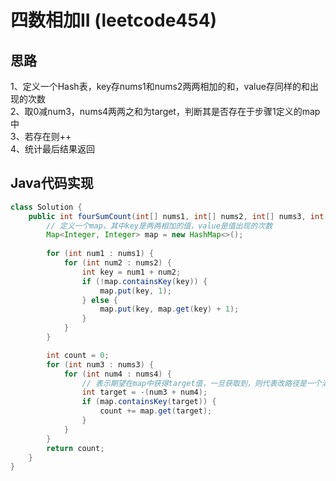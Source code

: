 # 四数相加II (leetcode454)

## 思路
1、定义一个Hash表，key存nums1和nums2两两相加的和，value存同样的和出现的次数  
2、取0减num3，nums4两两之和为target，判断其是否存在于步骤1定义的map中  
3、若存在则++  
4、统计最后结果返回  

## Java代码实现
```java
class Solution {
    public int fourSumCount(int[] nums1, int[] nums2, int[] nums3, int[] nums4) {
        // 定义一个map，其中key是两两相加的值，value是值出现的次数
        Map<Integer, Integer> map = new HashMap<>();
        
        for (int num1 : nums1) {
            for (int num2 : nums2) {
                int key = num1 + num2;
                if (!map.containsKey(key)) {
                    map.put(key, 1);
                } else {
                    map.put(key, map.get(key) + 1);
                }
            }
        }

        int count = 0;
        for (int num3 : nums3) {
            for (int num4 : nums4) {
                // 表示期望在map中获得target值，一旦获取到，则代表改路径是一个满足规则的解
                int target = -(num3 + num4);
                if (map.containsKey(target)) {
                    count += map.get(target);
                }
            }
        }
        return count;
    }
}
```